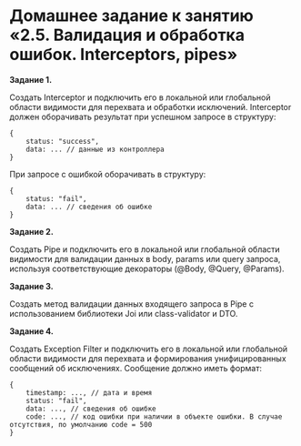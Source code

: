 # Домашнее задание к занятию «2.5. Валидация и обработка ошибок. Interceptors, pipes»

**Задание 1.**

Создать Interceptor и подключить его в локальной или глобальной области видимости для перехвата и обработки исключений.
Interceptor должен оборачивать результат при успешном запросе в структуру:

````
{
    status: "success",
    data: ... // данные из контроллера
}
````

При запросе с ошибкой оборачивать в структуру:

````
{
    status: "fail",
    data: ... // сведения об ошибке
}
````

**Задание 2.**

Создать Pipe и подключить его в локальной или глобальной области видимости для валидации данных в body, params или query запроса, используя соответствующие декораторы (@Body, @Query, @Params).

**Задание 3.**

Создать метод валидации данных входящего запроса в Pipe с использованием библиотеки Joi или class-validator и DTO.

**Задание 4.**

Создать Exception Filter и подключить его в локальной или глобальной области видимости для перехвата и формирования унифицированных сообщений об исключениях.
Сообщение должно иметь формат:

````
{
    timestamp: ..., // дата и время
    status: "fail",
    data: ..., // сведения об ошибке
    code: ..., // код ошибки при наличии в объекте ошибки. В случае отсутствия, по умолчанию code = 500
}
````

